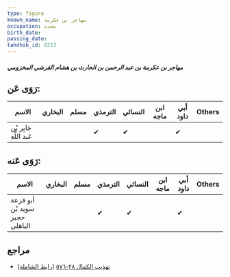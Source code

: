 ```yaml
---
type: figure
known_name: مهاجر بن عكرمة
occupation: محدث
birth_date:
passing_date:
tahdhib_id: 6213
---
```

##### مهاجر بن عكرمة بن عبد الرحمن بن الحارث بن هشام القرشي المخزومي

## رَوَى عَن:
| الاسم                   | البخاري | مسلم | الترمذي | النسائي | ابن ماجه | أبي داود | Others |
| ----------------------- | ------- | ---- | ------- | ------- | -------- | -------- | ------ |
| جَابِر بْن عَبد اللَّهِ |         |      | ✔       | ✔       |          | ✔        |        |
## رَوَى عَنه:
| الاسم                          | البخاري | مسلم | الترمذي | النسائي | ابن ماجه | أبي داود | Others |
| ------------------------------ | ------- | ---- | ------- | ------- | -------- | -------- | ------ |
| أبو قزعة سويد بْن حجير الباهلي |         |      | ✔       | ✔       |          | ✔        |        |
## مراجع
- [تهذيب الكمال ٢٨-٥٧٦](obsidian://open?vault=Tahdhib-al-Kamal&file=Figures/٦٢١٣-مهاجر%20بن%20عكرمة%20بن%20عبد%20الرحمن%20بن%20الحارث%20بن%20هشام%20القرشي%20المخزومي) ([رابط الشاملة](https://shamela.ws/book/3722/15551))